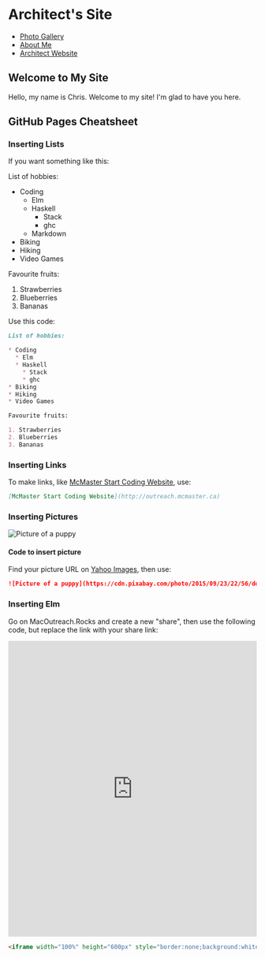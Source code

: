 # Architect's Site

- [Photo Gallery](photos)
- [About Me](about)
- [Architect Website](cschank7.github.io/)

## Welcome to My Site 

Hello, my name is Chris. Welcome to my site! I'm glad to have you here.

## GitHub Pages Cheatsheet

### Inserting Lists

If you want something like this:

List of hobbies:

* Coding
  * Elm
  * Haskell
    * Stack
    * ghc
  * Markdown
* Biking
* Hiking
* Video Games

Favourite fruits:

1. Strawberries
2. Blueberries
3. Bananas

Use this code:

```markdown
List of hobbies:

* Coding
  * Elm
  * Haskell
    * Stack
    * ghc
* Biking
* Hiking
* Video Games

Favourite fruits:

1. Strawberries
2. Blueberries
3. Bananas
```

### Inserting Links

To make links, like [McMaster Start Coding Website](http://outreach.mcmaster.ca),
use:

```markdown
[McMaster Start Coding Website](http://outreach.mcmaster.ca)
```

### Inserting Pictures

![Picture of a puppy](https://cdn.pixabay.com/photo/2015/09/23/22/56/dog-954520_960_720.jpg)

#### Code to insert picture

Find your picture URL on [Yahoo Images](https://images.yahoo.ca), then use:

```markdown
![Picture of a puppy](https://cdn.pixabay.com/photo/2015/09/23/22/56/dog-954520_960_720.jpg)
```

### Inserting Elm

Go on MacOutreach.Rocks and create a new "share", then use the following code, but replace the link with your share link:


<iframe width="100%" height="600px" style="border:none;background:white;" src="https://macoutreach.rocks/share/17edf72f"></iframe>

```markdown
<iframe width="100%" height="600px" style="border:none;background:white;" src="https://macoutreach.rocks/share/17edf72f"></iframe>
 ```

